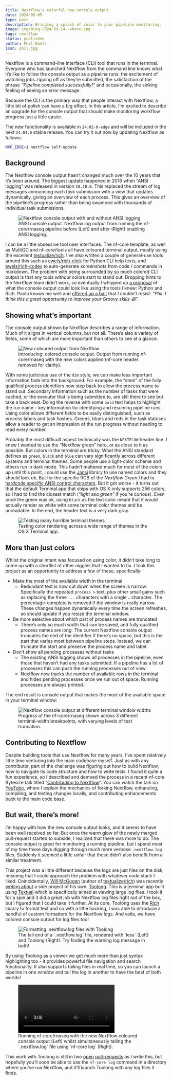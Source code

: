 ```yaml
---
title: Nextflow's colorful new console output
date: 2024-05-05
type: post
description: Bringing a splash of color to your pipeline monitoring.
image: img/blog-2024-03-14--share.jpg
tags: nextflow
status: published
author: Phil Ewels
icon: phil.jpg
---
```


Nextflow is a command-line interface (CLI) tool that runs in the terminal. Everyone who has launched Nextflow from the command line knows what it’s like to follow the console output as a pipeline runs: the excitement of watching jobs zipping off as they’re submitted, the satisfaction of the phrase _“Pipeline completed successfully!”_ and occasionally, the sinking feeling of seeing an error message.

Because the CLI is the primary way that people interact with Nextflow, a little bit of polish can have a big effect. In this article, I’m excited to describe an upgrade for the console output that should make monitoring workflow progress just a little easier.

The new functionality is available in `24.02-0-edge` and will be included in the next `24.04.0` stable release. You can try it out now by updating Nextflow as follows:

```bash
NXF_EDGE=1 nextflow self-update
```

## Background

The Nextflow console output hasn’t changed much over the 10 years that it’s been around. The biggest update happened in 2018 when “ANSI logging” was released in version `18.10.0`. This replaced the stream of log messages announcing each task submission with a view that updates dynamically, giving an overview of each process. This gives an overview of the pipeline’s progress rather than being swamped with thousands of individual task submissions.

<figure>
  <img src="/img/blog-nextflow-colored-logs/nextflow_log_with_without_ansi.png" alt="Nextflow console output with and without ANSI logging">
  <figcaption>
    ANSI console output. Nextflow log output from running the nf-core/rnaseq pipeline before (Left) and after (Right) enabling ANSI logging.
  </figcaption>
</figure>

I can be a little obsessive tool user interfaces. The nf-core template, as well as MultiQC and nf-core/tools all have coloured terminal output, mostly using the excellent [textualize/rich](https://github.com/Textualize/rich). I’ve also written a couple of general-use tools around this such as [ewels/rich-click](https://github.com/ewels/rich-click/) for Python CLI help texts, and [ewels/rich-codex](https://github.com/ewels/rich-codex) to auto-generate screenshots from code / commands in markdown. The problem with being surrounded by so much colored CLI output is that any tools _without_ colors start to stand out. Dropping hints to the Nextflow team didn’t work, so eventually I whipped up [a proposal](https://github.com/nextflow-io/nextflow/issues/3976) of what the console output could look like using the tools I knew: Python and Rich. Paolo knows me well and [offered up a bait](https://github.com/nextflow-io/nextflow/issues/3976#issuecomment-1568071479) that I couldn’t resist: _“Phil. I think this a great opportunity to improve your Groovy skills 😆”._

## Showing what’s important

The console output shown by Nextflow describes a range of information. Much of it aligns in vertical columns, but not all. There’s also a variety of fields, some of which are more important than others to see at a glance.

<figure>
  <img src="/img/blog-nextflow-colored-logs/nextflow_coloured_logs.png" alt="New coloured output from Nextflow">
  <figcaption>
    Introducing: colored console output. Output from running nf-core/rnaseq with the new colors applied (nf-core header removed for clarity).
  </figcaption>
</figure>

With some judicious use of the `dim` style, we can make less important information fade into the background. For example, the “stem” of the fully qualified process identifiers now step back to allow the process name to stand out. Secondary information such as the number of tasks that were cached, or the executor that is being submitted to, are still there to see but take a back seat. Doing the reverse with some `bold` text helps to highlight the run name – key information for identifying and resuming pipeline runs. Using color allows different fields to be easily distinguished, such as process labels and task hashes. Greens, blues and reds in the task statuses allow a reader to get an impression of the run progress without needing to read every number.

Probably the most difficult aspect technically was the `NEXTFLOW` header line. I knew I wanted to use the “Nextflow green” here, or as close to it as possible. But colors in the terminal are tricky. What the ANSI standard defines as `green`, `black` and `blue` can vary significantly across different systems and terminal themes. Some people use a light-color scheme and others run in dark mode. This hadn’t mattered much for most of the colors up until this point, I could use the [Jansi](https://github.com/fusesource/jansi) library to use named colors and they should look ok. But for the specific RGB of the _Nextflow Green_ I had to [hardcode specific ANSI control characters](https://github.com/nextflow-io/nextflow/blob/c9c7032c2e34132cf721ffabfea09d893adf3761/modules/nextflow/src/main/groovy/nextflow/cli/CmdRun.groovy#L379-L389). But it got worse - it turns out that the default Terminal app that ships with OS X only supports 256 colors, so I had to find the closest match (_“light sea green”_ if you’re curious). Even once the green was ok, using `black` as the text color meant that it would actually render as white with some terminal color themes and be unreadable. In the end, the header text is a very dark gray.

<figure>
  <img src="/img/blog-nextflow-colored-logs/testing_terminal_themes.png" alt="Testing many horrible terminal themes">
  <figcaption>
    Testing color rendering across a wide range of themes in the OS X Terminal app.
  </figcaption>
</figure>

## More than just colors

Whilst the original intent was focused on using color, it didn’t take long to come up with a shortlist of other niggles that I wanted to fix. I took this project as an opportunity to address a few of these, specifically:

- Make the most of the available width in the terminal
  - Redundant text is now cut down when the screen is narrow. Specifically the repeated `process >` text, plus other small gains such as replacing the three `...` characters with a single `…` character. The percentage-complete is removed if the window is really narrow. These changes happen dynamically every time the screen refreshes, so should update if you resize the terminal window.
- Be more selective about which part of process names are truncated
  - There’s only so much width that can be saved, and fully qualified process names are long. The current Nextflow console output truncates the end of the identifier if there’s no space, but this is the part that varies most between pipeline steps. Instead, we can truncate the start and preserve the process name and label.
- Don’t show all pending processes without tasks
  - The existing ANSI logging shows _all_ processes in the pipeline, even those that haven’t had any tasks submitted. If a pipeline has a lot of processes this can push the running processes out of view.
  - Nextflow now tracks the number of available rows in the terminal and hides pending processes once we run out of space. Running processes are always printed.

The end result is console output that makes the most of the available space in your terminal window:

<figure>
  <img src="/img/blog-nextflow-colored-logs/nextflow_console_varying_widths.png" alt="Nextflow console output at different terminal window widths">
  <figcaption>
    Progress of the nf-core/rnaseq shown across 3 different terminal-width breakpoints, with varying levels of text truncation.
  </figcaption>
</figure>

## Contributing to Nextflow

Despite building tools that use Nextflow for many years, I’ve spent relatively little time venturing into the main codebase myself. Just as with any contributor, part of the challenge was figuring out how to build Nextflow, how to navigate its code structure and how to write tests. I found it quite a fun experience, so I described and demoed the process in a recent nf-core Bytesize talk titled “[Contributing to Nextflow](https://nf-co.re/events/2024/bytesize_nextflow_dev)”. You can watch the talk on [YouTube](https://www.youtube.com/watch?v=R0fqk5OS-nw), where I explain the mechanics of forking Nextflow, enhancing, compiling, and testing changes locally, and contributing enhancements back to the main code base.

## But wait, there’s more!

I’m happy with how the new console output looks, and it seems to have been well received so far. But once the warm glow of the newly merged pull-request started to subside, I realized that there was more to do. The console output is great for monitoring a running pipeline, but I spend most of my time these days digging through much more verbose `.nextflow.log` files. Suddenly it seemed a little unfair that these didn’t also benefit from a similar treatment.

This project was a little different because the logs are just files on the disk, meaning that I could approach the problem with whatever code stack I liked. Coincidentally, [Will McGugan](https://github.com/willmcgugan) (author of [textualize/rich](https://github.com/Textualize/rich)) was recently [writing about](https://textual.textualize.io/blog/2024/02/11/file-magic-with-the-python-standard-library/) a side project of his own: [Toolong](https://github.com/textualize/toolong). This is a terminal app built using [Textual](https://www.textualize.io/) which is specifically aimed at viewing large log files. I took it for a spin and it did a great job with Nextflow log files right out of the box, but I figured that I could take it further. At its core, Toolong uses the [Rich](https://github.com/textualize/rich) library to format text and so with a little hacking, I was able to introduce a handful of custom formatters for the Nextflow logs. And voila, we have colored console output for log files too!

<figure>
  <img src="/img/blog-nextflow-colored-logs/nextflow_logs_side_by_side.png" alt="Formatting .nextflow.log files with Toolong">
  <figcaption>
    The tail end of a `.nextflow.log` file, rendered with `less` (Left) and Toolong (Right). Try finding the warning log message in both!
  </figcaption>
</figure>

By using Toolong as a viewer we get much more than just syntax highlighting too - it provides powerful file navigation and search functionality. It also supports tailing files in real time, so you can launch a pipeline in one window and tail the log in another to have the best of both worlds!

<figure>
  <video controls>
    <source src="/img/blog-nextflow-colored-logs/nextflow_logs_best_both_worlds.mp4" type="video/mp4">
    Your browser does not support the video tag.
  </video>
  <figcaption>
    Running nf-core/rnaseq with the new Nextflow coloured console output (Left) whilst simultaneously tailing the `.nextflow.log` file using `nf-core log` (Right).
  </figcaption>
</figure>

This work with Toolong is still in two [open](https://github.com/Textualize/toolong/pull/47) [pull-requests](https://github.com/nf-core/tools/pull/2895) as I write this, but hopefully you’ll soon be able to use the `nf-core log` command in a directory where you’ve run Nextflow, and it’ll launch Toolong with any log files it finds.
